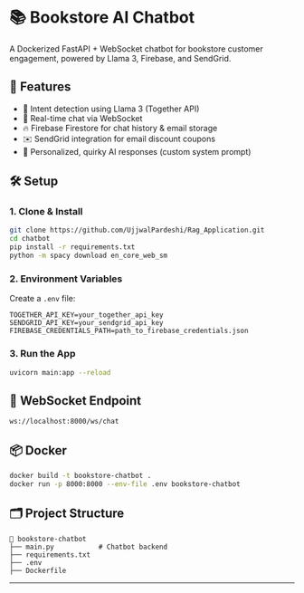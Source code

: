 
# 📚 Bookstore AI Chatbot

A Dockerized FastAPI + WebSocket chatbot for bookstore customer engagement, powered by Llama 3, Firebase, and SendGrid.

## 🚀 Features

- 🧠 Intent detection using Llama 3 (Together API)
- 💬 Real-time chat via WebSocket
- 🔥 Firebase Firestore for chat history & email storage
- ✉️ SendGrid integration for email discount coupons
- 🤖 Personalized, quirky AI responses (custom system prompt)

## 🛠️ Setup

### 1. Clone & Install

```bash
git clone https://github.com/UjjwalPardeshi/Rag_Application.git
cd chatbot
pip install -r requirements.txt
python -m spacy download en_core_web_sm
```

### 2. Environment Variables

Create a `.env` file:

```env
TOGETHER_API_KEY=your_together_api_key
SENDGRID_API_KEY=your_sendgrid_api_key
FIREBASE_CREDENTIALS_PATH=path_to_firebase_credentials.json
```

### 3. Run the App

```bash
uvicorn main:app --reload
```

## 🧪 WebSocket Endpoint

```ws
ws://localhost:8000/ws/chat
```

## 📦 Docker

```bash
docker build -t bookstore-chatbot .
docker run -p 8000:8000 --env-file .env bookstore-chatbot
```

## 🗂️ Project Structure

```
📁 bookstore-chatbot
├── main.py           # Chatbot backend
├── requirements.txt
├── .env
├── Dockerfile
```

---
